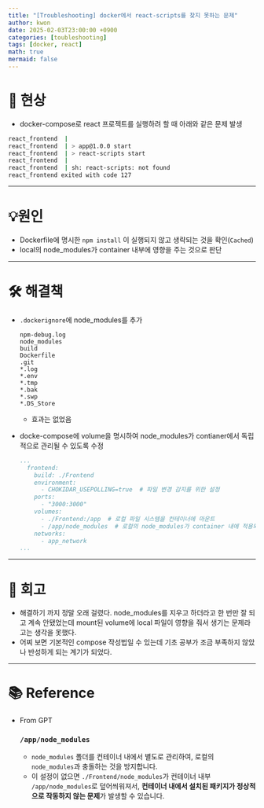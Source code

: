 ```yaml
---
title: "[Troubleshooting] docker에서 react-scripts를 찾지 못하는 문제"
author: kwon
date: 2025-02-03T23:00:00 +0900
categories: [toubleshooting]
tags: [docker, react]
math: true
mermaid: false
---
```


# 🚫 현상
- docker-compose로 react 프로젝트를 실행하려 할 때 아래와 같은 문제 발생

```bash
react_frontend  | 
react_frontend  | > app@1.0.0 start
react_frontend  | > react-scripts start                                              
react_frontend  |                                                                    
react_frontend  | sh: react-scripts: not found                                       
react_frontend exited with code 127
```

---


# 💡원인

- Dockerfile에 명시한 `npm install` 이 실행되지 않고 생략되는 것을 확인(`Cached`)
- local의 node_modules가 container 내부에 영향을 주는 것으로 판단
---


# 🛠 해결책

- `.dockerignore`에 node_modules를 추가
    
    ```
    npm-debug.log
    node_modules
    build
    Dockerfile
    .git
    *.log
    *.env
    *.tmp
    *.bak
    *.swp
    *.DS_Store
    ```
    
    - 효과는 없었음
- docke-compose에 volume을 명시하여 node_modules가 contianer에서 독립적으로 관리될 수 있도록 수정
    
    ```yaml
    ...
      frontend:
        build: ./Frontend
        environment:
          - CHOKIDAR_USEPOLLING=true  # 파일 변경 감지를 위한 설정
        ports:
          - "3000:3000"
        volumes:
          - ./Frontend:/app  # 로컬 파일 시스템을 컨테이너에 마운트
          - /app/node_modules  # 로컬의 node_modules가 container 내에 적용되지 않도록
        networks:
          - app_network
    ...
    ```
---


# 🤔 회고

- 해결하기 까지 정말 오래 걸렸다. node_modules를 지우고 하더라고 한 번만 잘 되고 계속 안됐었는데 mount된 volume에 local 파일이 영향을 줘서 생기는 문제라고는 생각을 못했다.
- 어찌 보면 기본적인 compose 작성법일 수 있는데 기초 공부가 조금 부족하지 않았나 반성하게 되는 계기가 되었다.
---


# 📚 Reference

- From GPT
    
    ### **`/app/node_modules`**
    
    - `node_modules` 폴더를 컨테이너 내에서 별도로 관리하여, 로컬의 `node_modules`과 충돌하는 것을 방지합니다.
    - 이 설정이 없으면 `./Frontend/node_modules`가 컨테이너 내부 `/app/node_modules`로 덮어씌워져서, **컨테이너 내에서 설치된 패키지가 정상적으로 작동하지 않는 문제**가 발생할 수 있습니다.